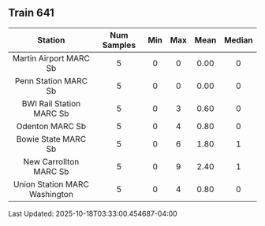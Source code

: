 ## Train 641

| Station | Num Samples | Min | Max | Mean | Median |
| :-----: | :---------: | :-: | :-: | :--: | :----: |
| Martin Airport MARC Sb | 5 | 0 | 0 | 0.00 | 0 |
| Penn Station MARC Sb | 5 | 0 | 0 | 0.00 | 0 |
| BWI Rail Station MARC Sb | 5 | 0 | 3 | 0.60 | 0 |
| Odenton MARC Sb | 5 | 0 | 4 | 0.80 | 0 |
| Bowie State MARC Sb | 5 | 0 | 6 | 1.80 | 1 |
| New Carrollton MARC Sb | 5 | 0 | 9 | 2.40 | 1 |
| Union Station MARC Washington | 5 | 0 | 4 | 0.80 | 0 |


Last Updated: 2025-10-18T03:33:00.454687-04:00